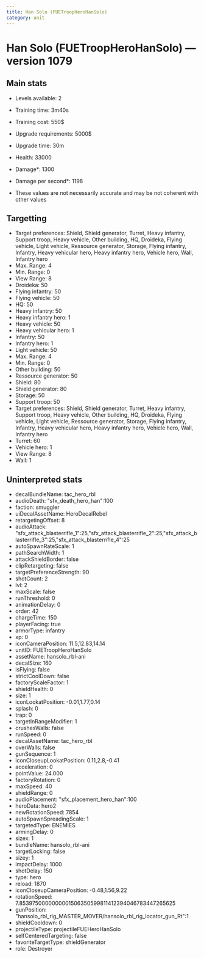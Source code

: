 ```yaml
---
title: Han Solo (FUETroopHeroHanSolo)
category: unit
---
```


# Han Solo (FUETroopHeroHanSolo) — version 1079

## Main stats

  * Levels available: 2
  * Training time: 3m40s
  * Training cost: 550$
  * Upgrade requirements: 5000$
  * Upgrade time: 30m
  * Health: 33000
  * Damage*: 1300
  * Damage per second*: 1198

* These values are not necessarily accurate and may be not coherent with other values

## Targetting

  * Target preferences: Shield, Shield generator, Turret, Heavy infantry, Support troop, Heavy vehicle, Other building, HQ, Droideka, Flying vehicle, Light vehicle, Ressource generator, Storage, Flying infantry, Infantry, Heavy vehicular hero, Heavy infantry hero, Vehicle hero, Wall, Infantry hero
  * Max. Range: 4
  * Min. Range: 0
  * View Range: 8
  * Droideka: 50
  * Flying infantry: 50
  * Flying vehicle: 50
  * HQ: 50
  * Heavy infantry: 50
  * Heavy infantry hero: 1
  * Heavy vehicle: 50
  * Heavy vehicular hero: 1
  * Infantry: 50
  * Infantry hero: 1
  * Light vehicle: 50
  * Max. Range: 4
  * Min. Range: 0
  * Other building: 50
  * Ressource generator: 50
  * Shield: 80
  * Shield generator: 80
  * Storage: 50
  * Support troop: 50
  * Target preferences: Shield, Shield generator, Turret, Heavy infantry, Support troop, Heavy vehicle, Other building, HQ, Droideka, Flying vehicle, Light vehicle, Ressource generator, Storage, Flying infantry, Infantry, Heavy vehicular hero, Heavy infantry hero, Vehicle hero, Wall, Infantry hero
  * Turret: 60
  * Vehicle hero: 1
  * View Range: 8
  * Wall: 1

## Uninterpreted stats

  * decalBundleName: tac_hero_rbl
  * audioDeath: "sfx_death_hero_han":100
  * faction: smuggler
  * uiDecalAssetName: HeroDecalRebel
  * retargetingOffset: 8
  * audioAttack: "sfx_attack_blasterrifle_1":25,"sfx_attack_blasterrifle_2":25,"sfx_attack_blasterrifle_3":25,"sfx_attack_blasterrifle_4":25
  * autoSpawnRateScale: 1
  * pathSearchWidth: 1
  * attackShieldBorder: false
  * clipRetargeting: false
  * targetPreferenceStrength: 90
  * shotCount: 2
  * lvl: 2
  * maxScale: false
  * runThreshold: 0
  * animationDelay: 0
  * order: 42
  * chargeTime: 150
  * playerFacing: true
  * armorType: infantry
  * xp: 0
  * iconCameraPosition: 11.5,12.83,14.14
  * unitID: FUETroopHeroHanSolo
  * assetName: hansolo_rbl-ani
  * decalSize: 160
  * isFlying: false
  * strictCoolDown: false
  * factoryScaleFactor: 1
  * shieldHealth: 0
  * size: 1
  * iconLookatPosition: -0.01,1.77,0.14
  * splash: 0
  * trap: 0
  * targetInRangeModifier: 1
  * crushesWalls: false
  * runSpeed: 0
  * decalAssetName: tac_hero_rbl
  * overWalls: false
  * gunSequence: 1
  * iconCloseupLookatPosition: 0.11,2.8,-0.41
  * acceleration: 0
  * pointValue: 24.000
  * factoryRotation: 0
  * maxSpeed: 40
  * shieldRange: 0
  * audioPlacement: "sfx_placement_hero_han":100
  * heroData: hero2
  * newRotationSpeed: 7854
  * autoSpawnSpreadingScale: 1
  * targetedType: ENEMIES
  * armingDelay: 0
  * sizex: 1
  * bundleName: hansolo_rbl-ani
  * targetLocking: false
  * sizey: 1
  * impactDelay: 1000
  * shotDelay: 150
  * type: hero
  * reload: 1870
  * iconCloseupCameraPosition: -0.48,1.56,9.22
  * rotationSpeed: 7.8539750000000001506350599811412394046783447265625
  * gunPosition: "hansolo_rbl_rig_MASTER_MOVER/hansolo_rbl_rig_locator_gun_Rt":1
  * shieldCooldown: 0
  * projectileType: projectileFUEHeroHanSolo
  * selfCenteredTargeting: false
  * favoriteTargetType: shieldGenerator
  * role: Destroyer

